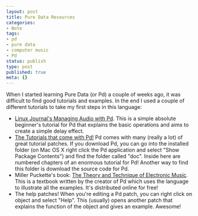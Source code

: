 ```yaml
---
layout: post
title: Pure Data Resources
categories:
- Note
tags:
- pd
- pure data
- computer music
- Pd
status: publish
type: post
published: true
meta: {}
---
```


When I started learning Pure Data (or Pd) a couple of weeks ago, it was difficult to find good tutorials and examples. In the end I used a couple of different tutorials to take my first steps in this language:

* [Linux Journal's Managing Audio with Pd](http://www.linuxjournal.com/article/7062). This is a simple absolute beginner's tutorial for Pd that explains the basic operations and aims to create a simple delay effect.
* [The Tutorials that come with Pd!](http://crca.ucsd.edu/~msp/software.html) Pd comes with many (really a lot) of great tutorial patches. If you download Pd, you can go into the installed folder (on Mac OS X right click the Pd application and select "Show Package Contents") and find the folder called "doc". Inside here are numbered chapters of an enormous tutorial for Pd! Another way to find this folder is download the source code for Pd.
* Miller Puckette's book: [The Theory and Technique of Electronic Music](http://crca.ucsd.edu/~msp/techniques.htm). This is a textbook written by the creator of Pd which uses the language to illustrate all the examples. It's distributed online for free!
* The help patches! When you're editing a Pd patch, you can right click on object and select "Help". This (usually) opens another patch that explains the function of the object and gives an example. Awesome!
